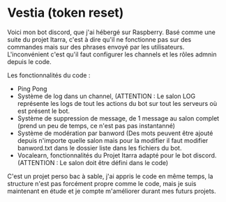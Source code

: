# Vestia (token reset)

Voici mon bot discord, que j'ai hébergé sur Raspberry. Basé comme une suite du projet Itarra, c'est à dire qu'il ne fonctionne pas sur des commandes mais sur des phrases envoyé par les utilisateurs. 
L'inconvénient c'est qu'il faut configurer les channels et les rôles admnin depuis le code.

Les fonctionnalités du code : 
  - Ping Pong
  - Système de log dans un channel, (ATTENTION : Le salon LOG représente les logs de tout les actions du bot sur tout les serveurs où est présent le bot.
  - Système de suppression de message, de 1 message au salon complet (prend un peu de temps, ce n'est pas pas instantanné)
  - Système de modération par banword (Des mots peuvent être ajouté depuis n'importe quelle salon mais pour la modifier il faut modifier banword.txt dans le dossier liste dans les fichiers du bot.
  - Vocalearn, fonctionnalités du Projet Itarra adapté pour le bot discord. (ATTENTION : Le salon doit être défini dans le code)

C'est un projet perso bac à sable, j'ai appris le code en même temps, la structure n'est pas forcément propre comme le code, mais je suis maintenant en étude et je compte m'améliorer durant mes futurs projets.
